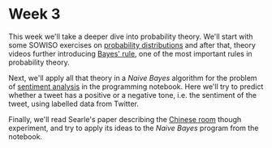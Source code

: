
# Week 3

This week we'll take a deeper dive into probability theory. We'll start with some
SOWISO exercises on [probability distributions](/week3/probability-distributions)
and after that, theory videos further introducing [Bayes' rule](/week3/bayes-rule),
one of the most important rules in probability theory.

Next, we'll apply all that theory in a *Naive Bayes* algorithm for the problem
of [sentiment analysis](/week3/sentiment-analysis) in the programming notebook.
Here we'll try to predict whether a tweet has a positive or a negative
tone, i.e. the sentiment of the tweet, using labelled data from Twitter.

Finally, we'll read Searle's paper describing the [Chinese room](/week3/chinese-room)
though experiment, and try to apply its ideas to the *Naive Bayes* program from
the notebook.
